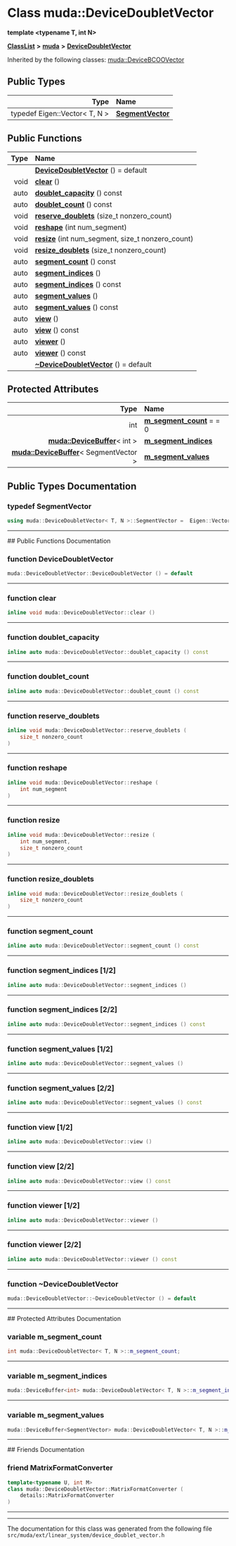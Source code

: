 

# Class muda::DeviceDoubletVector

**template &lt;typename T, int N&gt;**



[**ClassList**](annotated.md) **>** [**muda**](namespacemuda.md) **>** [**DeviceDoubletVector**](classmuda_1_1_device_doublet_vector.md)










Inherited by the following classes: [muda::DeviceBCOOVector](classmuda_1_1_device_b_c_o_o_vector.md)












## Public Types

| Type | Name |
| ---: | :--- |
| typedef Eigen::Vector&lt; T, N &gt; | [**SegmentVector**](#typedef-segmentvector)  <br> |




















## Public Functions

| Type | Name |
| ---: | :--- |
|   | [**DeviceDoubletVector**](#function-devicedoubletvector) () = default<br> |
|  void | [**clear**](#function-clear) () <br> |
|  auto | [**doublet\_capacity**](#function-doublet_capacity) () const<br> |
|  auto | [**doublet\_count**](#function-doublet_count) () const<br> |
|  void | [**reserve\_doublets**](#function-reserve_doublets) (size\_t nonzero\_count) <br> |
|  void | [**reshape**](#function-reshape) (int num\_segment) <br> |
|  void | [**resize**](#function-resize) (int num\_segment, size\_t nonzero\_count) <br> |
|  void | [**resize\_doublets**](#function-resize_doublets) (size\_t nonzero\_count) <br> |
|  auto | [**segment\_count**](#function-segment_count) () const<br> |
|  auto | [**segment\_indices**](#function-segment_indices-12) () <br> |
|  auto | [**segment\_indices**](#function-segment_indices-22) () const<br> |
|  auto | [**segment\_values**](#function-segment_values-12) () <br> |
|  auto | [**segment\_values**](#function-segment_values-22) () const<br> |
|  auto | [**view**](#function-view-12) () <br> |
|  auto | [**view**](#function-view-22) () const<br> |
|  auto | [**viewer**](#function-viewer-12) () <br> |
|  auto | [**viewer**](#function-viewer-22) () const<br> |
|   | [**~DeviceDoubletVector**](#function-devicedoubletvector) () = default<br> |








## Protected Attributes

| Type | Name |
| ---: | :--- |
|  int | [**m\_segment\_count**](#variable-m_segment_count)   = = 0<br> |
|  [**muda::DeviceBuffer**](classmuda_1_1_device_buffer.md)&lt; int &gt; | [**m\_segment\_indices**](#variable-m_segment_indices)  <br> |
|  [**muda::DeviceBuffer**](classmuda_1_1_device_buffer.md)&lt; SegmentVector &gt; | [**m\_segment\_values**](#variable-m_segment_values)  <br> |




















## Public Types Documentation




### typedef SegmentVector 

```C++
using muda::DeviceDoubletVector< T, N >::SegmentVector =  Eigen::Vector<T, N>;
```




<hr>
## Public Functions Documentation




### function DeviceDoubletVector 

```C++
muda::DeviceDoubletVector::DeviceDoubletVector () = default
```




<hr>



### function clear 

```C++
inline void muda::DeviceDoubletVector::clear () 
```




<hr>



### function doublet\_capacity 

```C++
inline auto muda::DeviceDoubletVector::doublet_capacity () const
```




<hr>



### function doublet\_count 

```C++
inline auto muda::DeviceDoubletVector::doublet_count () const
```




<hr>



### function reserve\_doublets 

```C++
inline void muda::DeviceDoubletVector::reserve_doublets (
    size_t nonzero_count
) 
```




<hr>



### function reshape 

```C++
inline void muda::DeviceDoubletVector::reshape (
    int num_segment
) 
```




<hr>



### function resize 

```C++
inline void muda::DeviceDoubletVector::resize (
    int num_segment,
    size_t nonzero_count
) 
```




<hr>



### function resize\_doublets 

```C++
inline void muda::DeviceDoubletVector::resize_doublets (
    size_t nonzero_count
) 
```




<hr>



### function segment\_count 

```C++
inline auto muda::DeviceDoubletVector::segment_count () const
```




<hr>



### function segment\_indices [1/2]

```C++
inline auto muda::DeviceDoubletVector::segment_indices () 
```




<hr>



### function segment\_indices [2/2]

```C++
inline auto muda::DeviceDoubletVector::segment_indices () const
```




<hr>



### function segment\_values [1/2]

```C++
inline auto muda::DeviceDoubletVector::segment_values () 
```




<hr>



### function segment\_values [2/2]

```C++
inline auto muda::DeviceDoubletVector::segment_values () const
```




<hr>



### function view [1/2]

```C++
inline auto muda::DeviceDoubletVector::view () 
```




<hr>



### function view [2/2]

```C++
inline auto muda::DeviceDoubletVector::view () const
```




<hr>



### function viewer [1/2]

```C++
inline auto muda::DeviceDoubletVector::viewer () 
```




<hr>



### function viewer [2/2]

```C++
inline auto muda::DeviceDoubletVector::viewer () const
```




<hr>



### function ~DeviceDoubletVector 

```C++
muda::DeviceDoubletVector::~DeviceDoubletVector () = default
```




<hr>
## Protected Attributes Documentation




### variable m\_segment\_count 

```C++
int muda::DeviceDoubletVector< T, N >::m_segment_count;
```




<hr>



### variable m\_segment\_indices 

```C++
muda::DeviceBuffer<int> muda::DeviceDoubletVector< T, N >::m_segment_indices;
```




<hr>



### variable m\_segment\_values 

```C++
muda::DeviceBuffer<SegmentVector> muda::DeviceDoubletVector< T, N >::m_segment_values;
```




<hr>## Friends Documentation





### friend MatrixFormatConverter 

```C++
template<typename U, int M>
class muda::DeviceDoubletVector::MatrixFormatConverter (
    details::MatrixFormatConverter
) 
```




<hr>

------------------------------
The documentation for this class was generated from the following file `src/muda/ext/linear_system/device_doublet_vector.h`

